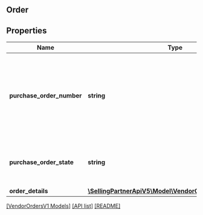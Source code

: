 ## Order

## Properties

Name | Type | Description | Notes
------------ | ------------- | ------------- | -------------
**purchase_order_number** | **string** | The purchase order number for this order. Formatting Notes: 8-character alpha-numeric code. |
**purchase_order_state** | **string** | This field will contain the current state of the purchase order. |
**order_details** | [**\SellingPartnerApiV5\Model\VendorOrdersV1\OrderDetails**](OrderDetails.md) |  | [optional]

[[VendorOrdersV1 Models]](../) [[API list]](../../Api) [[README]](../../../README.md)
